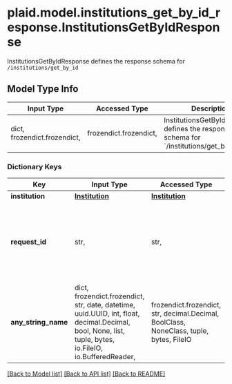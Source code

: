 # plaid.model.institutions_get_by_id_response.InstitutionsGetByIdResponse

InstitutionsGetByIdResponse defines the response schema for `/institutions/get_by_id`

## Model Type Info
Input Type | Accessed Type | Description | Notes
------------ | ------------- | ------------- | -------------
dict, frozendict.frozendict,  | frozendict.frozendict,  | InstitutionsGetByIdResponse defines the response schema for &#x60;/institutions/get_by_id&#x60; | 

### Dictionary Keys
Key | Input Type | Accessed Type | Description | Notes
------------ | ------------- | ------------- | ------------- | -------------
**institution** | [**Institution**](Institution.md) | [**Institution**](Institution.md) |  | 
**request_id** | str,  | str,  | A unique identifier for the request, which can be used for troubleshooting. This identifier, like all Plaid identifiers, is case sensitive. | 
**any_string_name** | dict, frozendict.frozendict, str, date, datetime, uuid.UUID, int, float, decimal.Decimal, bool, None, list, tuple, bytes, io.FileIO, io.BufferedReader,  | frozendict.frozendict, str, decimal.Decimal, BoolClass, NoneClass, tuple, bytes, FileIO | any string name can be used but the value must be the correct type | [optional]

[[Back to Model list]](../../README.md#documentation-for-models) [[Back to API list]](../../README.md#documentation-for-api-endpoints) [[Back to README]](../../README.md)

